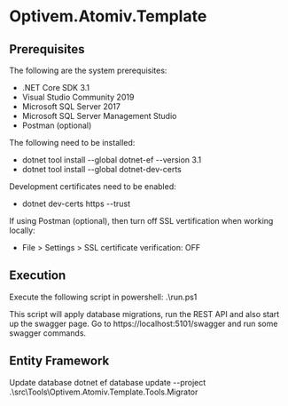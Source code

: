 # Optivem.Atomiv.Template

## Prerequisites

The following are the system prerequisites:

* .NET Core SDK 3.1
* Visual Studio Community 2019
* Microsoft SQL Server 2017
* Microsoft SQL Server Management Studio
* Postman (optional)

The following need to be installed:

* dotnet tool install --global dotnet-ef --version 3.1
* dotnet tool install --global dotnet-dev-certs

Development certificates need to be enabled:
* dotnet dev-certs https --trust

If using Postman (optional), then turn off SSL vertification when working locally:
* File > Settings > SSL certificate verification: OFF

## Execution

Execute the following script in powershell:
.\run.ps1

This script will apply database migrations, run the REST API and also start up the swagger page.
Go to https://localhost:5101/swagger and run some swagger commands.

## Entity Framework

Update database
dotnet ef database update --project .\src\Tools\Optivem.Atomiv.Template.Tools.Migrator